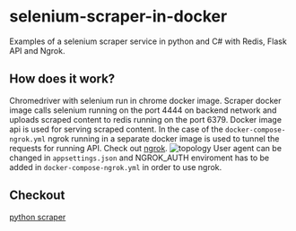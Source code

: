 # selenium-scraper-in-docker
Examples of a selenium scraper service in python and C# with Redis, Flask API and Ngrok.

## How does it work?
Chromedriver with selenium run in chrome docker image. Scraper docker image calls selenium running on the port 4444 on backend network and uploads scraped content to redis running on the port 6379. Docker image api is used for serving scraped content. In the case of the `docker-compose-ngrok.yml` ngrok running in a separate docker image is used to tunnel the requests for running API. Check out [ngrok](https://ngrok.com/).
![topology](https://i.imgur.com/S63z08w.png)
User agent can be changed in `appsettings.json` and NGROK_AUTH enviroment has to be added in `docker-compose-ngrok.yml` in order to use ngrok.

## Checkout
[python scraper](https://github.com/detrin/selenium-scraper-in-docker/tree/main/python)